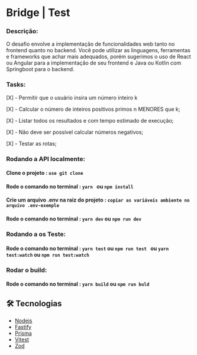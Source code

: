 <h1>Bridge | Test </h1>

### Descrição:
O desafio envolve a implementação de funcionalidades web tanto no frontend quanto
no backend. Você pode utilizar as linguagens, ferramentas e frameworks que achar mais
adequados, porém sugerimos o uso de React ou Angular para a implementação de seu
frontend e Java ou Kotlin com Springboot para o backend.

### Tasks:
[X] - Permitir que o usuário insira um número
inteiro k

[X] - Calcular o número de inteiros positivos primos n MENORES que k;

[X] - Listar todos os resultados e com tempo estimado de execução;

[X] - Não deve ser possível calcular números negativos;

[X] - Testar as rotas;

### Rodando a API localmente:

#### Clone o projeto :  `use git clone `
#### Rode o comando no terminal :  `yarn ` ou `npm install `
#### Crie um arquivo .env na raiz do projeto :  `copiar as variáveis ambiente no arquivo .env-exemple`
#### Rode o comando no terminal :  `yarn dev` ou `npm run dev `

### Rodando a os Teste:
#### Rode o comando no terminal :  `yarn test` ou `npm run test ` ou  `yarn test:watch` ou `npm run test:watch `


 ### Rodar o build: 
 #### Rode o comando no terminal : `yarn build`  ou  `npm run buld`

 


## 🛠 Tecnologias

- [Nodejs](https://nextjs.org)
- [Fastify](https://react-icons.github.io/react-icons)
- [Prisma](https://pt-br.reactjs.org)
- [Vitest](https://sass-lang.com/)
- [Zod](https://react-leaflet.js.org/docs/start-introduction/)

